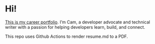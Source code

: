 # Hi!

[This is my career portfolio](https://camsoper.github.io/). I’m Cam, a developer advocate and technical writer with a passion for helping developers learn, build, and connect.

This repo uses Github Actions to render resume.md to a PDF.
